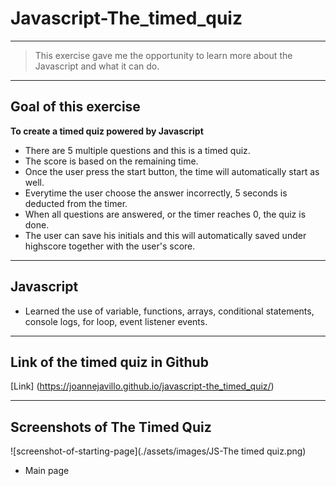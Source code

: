 # Javascript-The_timed_quiz

---
> This exercise gave me the opportunity to learn more about the Javascript and what it can do.

---
## Goal of this exercise
**To create a timed quiz powered by Javascript**
- There are 5 multiple questions and this is a timed quiz.
- The score is based on the remaining time.
- Once the user press the start button, the time will automatically start as well.
- Everytime the user choose the answer incorrectly, 5 seconds is deducted from the timer.
- When all questions are answered, or the timer reaches 0, the quiz is done.
- The user can save his initials and this will automatically saved under highscore together with the user's score.

---
## Javascript
- Learned the use of variable, functions, arrays, conditional statements, console logs, for loop, event listener events.

----
## Link of the timed quiz in Github

[Link] (https://joannejavillo.github.io/javascript-the_timed_quiz/)

---
## Screenshots of The Timed Quiz

![screenshot-of-starting-page](./assets/images/JS-The timed quiz.png)
- Main page

